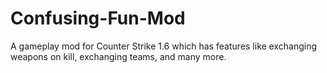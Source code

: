 # Confusing-Fun-Mod
A gameplay mod for Counter Strike 1.6 which has features like exchanging weapons on kill, exchanging teams, and many more. 
